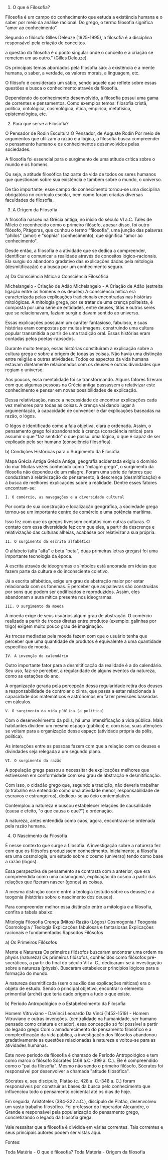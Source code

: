 1. O que é Filosofia?

Filosofia é um campo do conhecimento que estuda a existência humana e o saber por meio da análise racional. Do grego, o termo filosofia significa “amor ao conhecimento”.

Segundo o filósofo Gilles Deleuze (1925-1995), a filosofia é a disciplina responsável pela criação de conceitos.

a questão da filosofia é o ponto singular onde o conceito e a criação se remetem um ao outro.” (Gilles Deleuze)

Os principais temas abordados pela filosofia são: a existência e a mente humana, o saber, a verdade, os valores morais, a linguagem, etc.

O filósofo é considerado um sábio, sendo aquele que reflete sobre essas questões e busca o conhecimento através da filosofia.

Dependendo do conhecimento desenvolvido, a filosofia possui uma gama de correntes e pensamentos. Como exemplos temos: filosofia cristã, política, ontológica, cosmológica, ética, empírica, metafísica, epistemológica, etc.

2. Para que serve a Filosofia?

O Pensador de Rodin
Escultura O Pensador, de Auguste Rodin
Por meio de argumentos que utilizam a razão e a lógica, a filosofia busca compreender o pensamento humano e os conhecimentos desenvolvidos pelas sociedades.

A filosofia foi essencial para o surgimento de uma atitude crítica sobre o mundo e os homens.

Ou seja, a atitude filosófica faz parte da vida de todos os seres humanos que questionam sobre sua existência e também sobre o mundo, o universo.

De tão importante, esse campo do conhecimento tornou-se uma disciplina obrigatória no currículo escolar, bem como foram criadas diversas faculdades de filosofia.

3. A Origem da Filosofia

A filosofia nasceu na Grécia antiga, no início do século VI a.C. Tales de Mileto é reconhecido como o primeiro filósofo, apesar disso, foi outro filósofo, Pitágoras, que cunhou o termo "filosofia", uma junção das palavras "philos" (amor) e "sophia" (conhecimento), que significa "amor ao conhecimento".

Desde então, a filosofia é a atividade que se dedica a compreender, identificar e comunicar a realidade através de conceitos lógico-racionais. Ela surgiu do abandono gradativo das explicações dadas pela mitologia (desmitificação) e a busca por um conhecimento seguro.

a) Da Consciência Mítica à Consciência Filosófica

Michelangelo - Criação de Adão
Michelangelo - A Criação de Adão (estreita ligação entre os homens e os deuses)
A consciência mítica era caracterizada pelas explicações tradicionais encontradas nas histórias mitológicas. A mitologia grega, por se tratar de uma crença politeísta, é composta por uma série de entidades, entre deuses, titãs e outros seres que se relacionavam, faziam surgir e davam sentido ao universo.

Essas explicações possuíam um caráter fantasioso, fabuloso, e suas histórias eram compostas por muitas imagens, construindo uma cultura popular transmitida a partir de uma tradição oral. Essas histórias eram contadas pelos poetas-rapsodos.

Durante muito tempo, essas histórias constituíram a explicação sobre a cultura grega e sobre a origem de todas as coisas. Não havia uma distinção entre religião e outras atividades. Todos os aspectos da vida humana estavam diretamente relacionados com os deuses e outras divindades que regiam o universo.

Aos poucos, essa mentalidade foi se transformando. Alguns fatores fizeram com que algumas pessoas na Grécia antiga passassem a relativizar este conhecimento e pensar em novas possibilidades de explicação.

Dessa relativização, nasce a necessidade de encontrar explicações cada vez melhores para todas as coisas. A crença vai dando lugar à argumentação, à capacidade de convencer e dar explicações baseadas na razão, o lógos.

O lógos é identificado como a fala objetiva, clara e ordenada. Assim, o pensamento grego foi abandonando à crença (consciência mítica) para assumir o que "faz sentido" o que possui uma lógica, o que é capaz de ser explicado pelo ser humano (consciência filosófica).

b) Condições Históricas para o Surgimento da Filosofia

Mapa Grécia Antiga
Grécia Antiga, geografia acidentada exigiu o domínio do mar
Muitas vezes conhecido como "milagre grego", o surgimento da filosofia não dependeu de um milagre. Foram uma série de fatores que conduziram à relativização do pensamento, à descrença (desmitificação) e à busca de melhores explicações sobre a realidade. Dentre esses fatores encontram-se:

    I. O comércio, as navegações e a diversidade cultural

Por conta de sua construção e localização geográfica, a sociedade grega tornou-se um importante centro de comércio e uma potência marítima.

Isso fez com que os gregos tivessem contatos com outras culturas. O contato com essa diversidade fez com que eles, a partir da descrença e relativização das culturas alheias, acabasse por relativizar a sua própria.

    II. O surgimento da escrita alfabética

O alfabeto (alfa "alfa" e beta "beta", duas primeiras letras gregas) foi uma importante tecnologia da época.

A escrita através de ideogramas e símbolos está ancorada em ideias que fazem parte da cultura e do inconsciente coletivo.

Já a escrita alfabética, exige um grau de abstração maior por estar relacionada com os fonemas. É perceber que as palavras são construídas por sons que podem ser codificados e reproduzidos. Assim, eles abandonam a aura mítica presente nos ideogramas.

    III. O surgimento da moeda

A moeda exige de seus usuários algum grau de abstração. O comércio realizado a partir de trocas diretas entre produtos (exemplo: galinhas por trigo) exigem muito pouco grau de imaginação.

As trocas mediadas pela moeda fazem com que o usuário tenha que perceber que uma quantidade de produtos é equivalente a uma quantidade específica de moeda.

    IV. A invenção do calendário

Outro importante fator para a desmitificação da realidade é a do calendário. Seu uso, faz-se perceber, a regularidade de alguns eventos da natureza, como as estações do ano.

A organização gerada pela percepção dessa regularidade retira dos deuses a responsabilidade de controlar o clima, que passa a estar relacionada à capacidade dos matemáticos e astrônomos em fazer previsões baseadas em cálculos.

    V. O surgimento da vida pública (a política)

Com o desenvolvimento da pólis, há uma intensificação a vida pública. Mais habitantes dividem um mesmo espaço (público) e, com isso, suas atenções se voltam para a organização desse espaço (atividade própria da pólis, política).

As interações entre as pessoas fazem com que a relação com os deuses e divindades seja relegada a um segundo plano.

    VI. O surgimento da razão

A população grega passou a necessitar de explicações melhores que estivessem em conformidade com seu grau de abstração e desmitificação.

Com isso, o cidadão grego que, segundo a tradição, não deveria trabalhar (o trabalho era entendido como uma atividade menor, responsabilidade de escravos e estrangeiros), dedicou-se ao ócio contemplativo.

Contemplou a natureza e buscou estabelecer relações de causalidade (causa e efeito, "o que causa o que?") e ordenação.

A natureza, antes entendida como caos, agora, encontrava-se ordenada pela razão humana.

4. O Nascimento da Filosofia

É nesse contexto que surge a filosofia. A investigação sobre a natureza fez com que os filósofos produzissem conhecimento. Inicialmente, a filosofia era uma cosmologia, um estudo sobre o cosmo (universo) tendo como base a razão (lógos).

Essa perspectiva de pensamento se contrasta com a anterior, que era compreendida como uma cosmogonia, explicação do cosmo a partir das relações que fizeram nascer (gonos) as coisas.

A mesma distinção ocorre entre a teologia (estudo sobre os deuses) e a teogonia (histórias sobre o nascimento dos deuses).

Para compreender melhor essa distinção entre a mitologia e a filosofia, confira a tabela abaixo:

Mitologia	Filosofia
Crença (Mitos)	Razão (Lógos)
Cosmogonia / Teogonia	Cosmologia / Teologia
Explicações fabulosas e fantasiosas            	Explicações racionais e fundamentadas
Rapsodos	Filósofos


a) Os Primeiros Filósofos

Mente e Natureza
Os primeiros filósofos buscaram encontrar uma ordem na physis (natureza)
Os primeiros filósofos, conhecidos como filósofos pré-socráticos, a partir do final do século VII a. C., dedicaram-se à investigação sobre a natureza (physis). Buscaram estabelecer princípios lógicos para a formação do mundo.

A natureza desmitificada (sem o auxílio das explicações míticas) era o objeto de estudo. Sendo o principal objetivo, encontrar o elemento primordial (arché) que teria dado origem a tudo o que existe.

b) Período Antropológico e o Estabelecimento da Filosofia

Homem Vitruviano - DaVinci
Leonardo Da Vinci (1452-1519) - Homem Vitruviano e outras invenções. (centralidade na humanidade, ser humano pensado como criatura e criador), essa concepção só foi possível a partir do legado grego
Com o amadurecimento do pensamento filosófico e a complexificação da vida pública, a investigação dos filósofos abandonou gradativamente as questões relacionadas à natureza e voltou-se para as atividades humanas.

Este novo período da filosofia é chamado de Período Antropológico e tem como marco o filósofo Sócrates (469 a.C.-399 a. C.). Ele é compreendido como o "pai da filosofia". Mesmo não sendo o primeiro filósofo, Sócrates foi responsável por desenvolver a chamada "atitude filosófica".

Sócrates e, seu discípulo, Platão (c. 428 a. C.-348 a. C.) foram responsáveis por construir as bases da busca pelo conhecimento que influenciou todo o pensamento ocidental até os dias de hoje.

Em seguida, Aristóteles (384-322 a.C.), discípulo de Platão, desenvolveu um vasto trabalho filosófico. Foi professor do Imperador Alexandre, o Grande e responsável pela popularização do pensamento grego, concretizando o legado da filosofia grega.

Vale ressaltar que a filosofia é dividida em várias correntes. Tais correntes e seus principais autores podem ser vistas aqui.

Fontes:

Toda Matéria - O que é filosofia?
Toda Matéria - Origem da filosofia